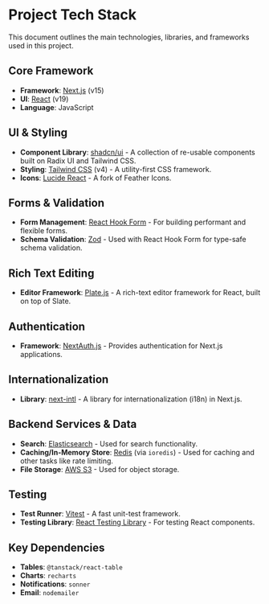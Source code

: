 # Project Tech Stack

This document outlines the main technologies, libraries, and frameworks used in this project.

## Core Framework

- **Framework**: [Next.js](https://nextjs.org/) (v15)
- **UI**: [React](https://react.dev/) (v19)
- **Language**: JavaScript

## UI & Styling

- **Component Library**: [shadcn/ui](https://ui.shadcn.com/) - A collection of re-usable components built on Radix UI and Tailwind CSS.
- **Styling**: [Tailwind CSS](https://tailwindcss.com/) (v4) - A utility-first CSS framework.
- **Icons**: [Lucide React](https://lucide.dev/) - A fork of Feather Icons.

## Forms & Validation

- **Form Management**: [React Hook Form](https://react-hook-form.com/) - For building performant and flexible forms.
- **Schema Validation**: [Zod](https://zod.dev/) - Used with React Hook Form for type-safe schema validation.

## Rich Text Editing

- **Editor Framework**: [Plate.js](https://platejs.org/) - A rich-text editor framework for React, built on top of Slate.

## Authentication

- **Framework**: [NextAuth.js](https://next-auth.js.org/) - Provides authentication for Next.js applications.

## Internationalization

- **Library**: [next-intl](https://next-intl-docs.vercel.app/) - A library for internationalization (i18n) in Next.js.

## Backend Services & Data

- **Search**: [Elasticsearch](https://www.elastic.co/elasticsearch/) - Used for search functionality.
- **Caching/In-Memory Store**: [Redis](https://redis.io/) (via `ioredis`) - Used for caching and other tasks like rate limiting.
- **File Storage**: [AWS S3](https://aws.amazon.com/s3/) - Used for object storage.

## Testing

- **Test Runner**: [Vitest](https://vitest.dev/) - A fast unit-test framework.
- **Testing Library**: [React Testing Library](https://testing-library.com/docs/react-testing-library/intro/) - For testing React components.

## Key Dependencies

- **Tables**: `@tanstack/react-table`
- **Charts**: `recharts`
- **Notifications**: `sonner`
- **Email**: `nodemailer`
